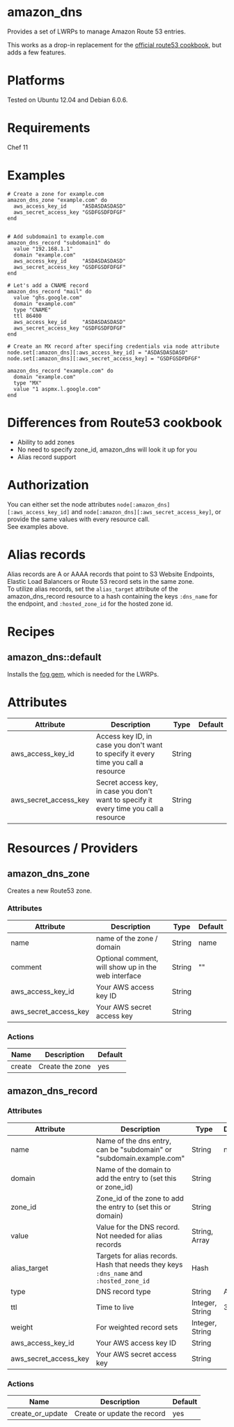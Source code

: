 # amazon_dns

Provides a set of LWRPs to manage Amazon Route 53 entries.

This works as a drop-in replacement for the [official route53 cookbook](http://community.opscode.com/cookbooks/route53), but adds a few features.

# Platforms

Tested on Ubuntu 12.04 and Debian 6.0.6.

# Requirements

Chef 11

# Examples

```
# Create a zone for example.com
amazon_dns_zone "example.com" do
  aws_access_key_id     "ASDASDASDASD"
  aws_secret_access_key "GSDFGSDFDFGF"
end


# Add subdomain1 to example.com
amazon_dns_record "subdomain1" do
  value "192.168.1.1"
  domain "example.com"
  aws_access_key_id     "ASDASDASDASD"
  aws_secret_access_key "GSDFGSDFDFGF"
end

# Let's add a CNAME record
amazon_dns_record "mail" do
  value "ghs.google.com"
  domain "example.com"
  type "CNAME"
  ttl 86400
  aws_access_key_id     "ASDASDASDASD"
  aws_secret_access_key "GSDFGSDFDFGF"
end

# Create an MX record after specifing credentials via node attribute
node.set[:amazon_dns][:aws_access_key_id] = "ASDASDASDASD"
node.set[:amazon_dns][:aws_secret_access_key] = "GSDFGSDFDFGF"

amazon_dns_record "example.com" do
  domain "example.com"
  type "MX"
  value "1 aspmx.l.google.com"
end
```

# Differences from Route53 cookbook

  * Ability to add zones
  * No need to specify zone_id, amazon_dns will look it up for you
  * Alias record support

# Authorization

You can either set the node attributes `node[:amazon_dns][:aws_access_key_id]` and `node[:amazon_dns][:aws_secret_access_key]`, or provide the same values with every resource call.  
See examples above.


# Alias records

Alias records are A or AAAA records that point to S3 Website Endpoints, Elastic Load Balancers or Route 53 record sets in the same zone.  
To utilize alias records, set the `alias_target` attribute of the amazon_dns_record resource to a hash containing the keys `:dns_name` for the endpoint, and `:hosted_zone_id` for the hosted zone id.

# Recipes

## amazon_dns::default

Installs the [fog gem](https://github.com/fog/fog), which is needed for the LWRPs.

# Attributes

Attribute | Description | Type | Default
----------|-------------|------|--------
aws_access_key_id | Access key ID, in case you don't want to specify it every time you call a resource |String
aws_secret_access_key | Secret access key, in case you don't want to specify it every time you call a resource | String

# Resources / Providers

## amazon_dns_zone

Creates a new Route53 zone.

### Attributes

Attribute | Description | Type | Default
----------|-------------|------|--------
name | name of the zone / domain | String | name
comment | Optional comment, will show up in the web interface | String | ""
aws_access_key_id | Your AWS access key ID | String
aws_secret_access_key | Your AWS secret access key | String

### Actions

Name | Description | Default
-----|-------------|--------
create | Create the zone | yes

## amazon_dns_record

### Attributes

Attribute | Description | Type | Default
----------|-------------|------|--------
name | Name of the dns entry, can be "subdomain" or "subdomain.example.com" | String | name
domain | Name of the domain to add the entry to (set this or zone_id) | String |
zone_id | Zone_id of the zone to add the entry to (set this or domain) | String |
value | Value for the DNS record. Not needed for alias records | String, Array | 
alias_target | Targets for alias records. Hash that needs they keys `:dns_name` and `:hosted_zone_id` | Hash
type | DNS record type | String | A
ttl | Time to live | Integer, String | 3600
weight | For weighted record sets | Integer, String |
aws_access_key_id | Your AWS access key ID | String
aws_secret_access_key | Your AWS secret access key | String

### Actions

Name | Description | Default
-----|-------------|--------
create_or_update | Create or update the record | yes
